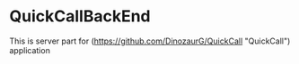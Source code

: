 # QuickCallBackEnd
This is server part for (https://github.com/DinozaurG/QuickCall "QuickCall") application
